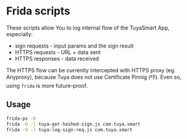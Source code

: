 # Frida scripts
These scripts allow You to log internal flow of the TuyaSmart App, especially:
* sign requests - input params and the sign result
* HTTPS requests - URL + data sent
* HTTPS responses - data received

The HTTPS flow can be currently intercepted with HTTPS proxy (eg. Anyproxy), because Tuya does not use Certificate Pinnig (:-1:). Even so, using `frida` is more future-proof.

## Usage
```bash
frida-ps -U
frida -U -l tuya-get-hashed-sign.js com.tuya.smart
frida -U -l tuya-log-sign-req.js com.tuya.smart
```
